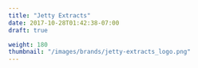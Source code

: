 ```yaml
---
title: "Jetty Extracts"
date: 2017-10-28T01:42:38-07:00
draft: true

weight: 180
thumbnail: "/images/brands/jetty-extracts_logo.png"
---
```

